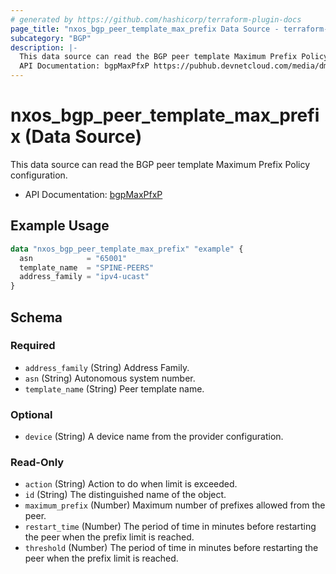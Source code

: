 ```yaml
---
# generated by https://github.com/hashicorp/terraform-plugin-docs
page_title: "nxos_bgp_peer_template_max_prefix Data Source - terraform-provider-nxos"
subcategory: "BGP"
description: |-
  This data source can read the BGP peer template Maximum Prefix Policy configuration.
  API Documentation: bgpMaxPfxP https://pubhub.devnetcloud.com/media/dme-docs-10-2-2/docs/Routing%20and%20Forwarding/bgp:MaxPfxP/
---
```


# nxos_bgp_peer_template_max_prefix (Data Source)

This data source can read the BGP peer template Maximum Prefix Policy configuration.

- API Documentation: [bgpMaxPfxP](https://pubhub.devnetcloud.com/media/dme-docs-10-2-2/docs/Routing%20and%20Forwarding/bgp:MaxPfxP/)

## Example Usage

```terraform
data "nxos_bgp_peer_template_max_prefix" "example" {
  asn            = "65001"
  template_name  = "SPINE-PEERS"
  address_family = "ipv4-ucast"
}
```

<!-- schema generated by tfplugindocs -->
## Schema

### Required

- `address_family` (String) Address Family.
- `asn` (String) Autonomous system number.
- `template_name` (String) Peer template name.

### Optional

- `device` (String) A device name from the provider configuration.

### Read-Only

- `action` (String) Action to do when limit is exceeded.
- `id` (String) The distinguished name of the object.
- `maximum_prefix` (Number) Maximum number of prefixes allowed from the peer.
- `restart_time` (Number) The period of time in minutes before restarting the peer when the prefix limit is reached.
- `threshold` (Number) The period of time in minutes before restarting the peer when the prefix limit is reached.

